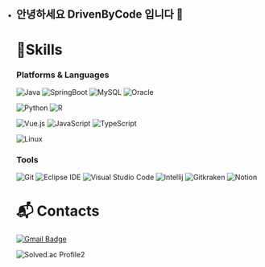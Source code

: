 - ## 안녕하세요 DrivenByCode 입니다 👋
  # 💪Skills
  ### Platforms & Languages
  ![Java](https://img.shields.io/badge/Java-007396.svg?&style=for-the-badge&logo=Java&logoColor=white)
  ![SpringBoot](https://img.shields.io/badge/springboot-6DB33F.svg?&style=for-the-badge&logo=Spring&logoColor=white)
  ![MySQL](https://img.shields.io/badge/MySQL-4479A1.svg?&style=for-the-badge&logo=MySQL&logoColor=white)
  ![Oracle](https://img.shields.io/badge/Oracle-F80000.svg?&style=for-the-badge&logo=Oracle&logoColor=white)

  ![Python](https://img.shields.io/badge/Python-3776AB.svg?&style=for-the-badge&logo=Python&logoColor=white)
  ![R](https://img.shields.io/badge/R-276DC3.svg?&style=for-the-badge&logo=r&logoColor=white)

  ![Vue.js](https://img.shields.io/badge/Vue.js-4FC08D.svg?&style=for-the-badge&logo=vuedotjs&logoColor=white)
  ![JavaScript](https://img.shields.io/badge/JavaScript-F7DF1E.svg?&style=for-the-badge&logo=JavaScript&logoColor=white)
  ![TypeScript](https://img.shields.io/badge/TypeScript-3178C6.svg?&style=for-the-badge&logo=TypeScript&logoColor=white)

  ![Linux](https://img.shields.io/badge/Linux-FCC624.svg?&style=for-the-badge&logo=linux&logoColor=white)

  ### Tools
  ![Git](https://img.shields.io/badge/Git-F05032.svg?&style=for-the-badge&logo=Git&logoColor=white)
  ![Eclipse IDE](https://img.shields.io/badge/Eclipse%20IDE-2C2255.svg?&style=for-the-badge&logo=Eclipse%20IDE&logoColor=white)
  ![Visual Studio Code](https://img.shields.io/badge/Visual%20Studio%20Code-007ACC.svg?&style=for-the-badge&logo=Visual%20Studio%20Code&logoColor=white)
  ![Intellij](https://img.shields.io/badge/Intellij%20Idea-000000.svg?&style=for-the-badge&logo=intellijidea&logoColor=white)
  ![Gitkraken](https://img.shields.io/badge/Gitkraken-179287.svg?&style=for-the-badge&logo=gitkraken&logoColor=white)
  ![Notion](https://img.shields.io/badge/Notion-000000.svg?&style=for-the-badge&logo=notion&logoColor=white)

  

  # :mailbox_with_mail: Contacts
  [![Gmail Badge](https://img.shields.io/badge/Gmail-d14836?style=flat-square&logo=Gmail&logoColor=white&link=mailto:pjk146195@gmail.com)](mailto:pjk146195@gmail.com)

  

  ![Solved.ac Profile2](http://mazassumnida.wtf/api/v2/generate_badge?boj=jmco1004)

  
